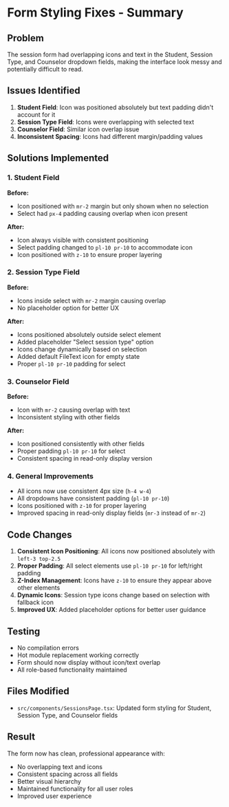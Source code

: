 # Form Styling Fixes - Summary

## Problem
The session form had overlapping icons and text in the Student, Session Type, and Counselor dropdown fields, making the interface look messy and potentially difficult to read.

## Issues Identified
1. **Student Field**: Icon was positioned absolutely but text padding didn't account for it
2. **Session Type Field**: Icons were overlapping with selected text
3. **Counselor Field**: Similar icon overlap issue
4. **Inconsistent Spacing**: Icons had different margin/padding values

## Solutions Implemented

### 1. Student Field
**Before:**
- Icon positioned with `mr-2` margin but only shown when no selection
- Select had `px-4` padding causing overlap when icon present

**After:**
- Icon always visible with consistent positioning
- Select padding changed to `pl-10 pr-10` to accommodate icon
- Icon positioned with `z-10` to ensure proper layering

### 2. Session Type Field
**Before:**
- Icons inside select with `mr-2` margin causing overlap
- No placeholder option for better UX

**After:**
- Icons positioned absolutely outside select element
- Added placeholder "Select session type" option
- Icons change dynamically based on selection
- Added default FileText icon for empty state
- Proper `pl-10 pr-10` padding for select

### 3. Counselor Field
**Before:**
- Icon with `mr-2` causing overlap with text
- Inconsistent styling with other fields

**After:**
- Icon positioned consistently with other fields
- Proper padding `pl-10 pr-10` for select
- Consistent spacing in read-only display version

### 4. General Improvements
- All icons now use consistent 4px size (`h-4 w-4`)
- All dropdowns have consistent padding (`pl-10 pr-10`)
- Icons positioned with `z-10` for proper layering
- Improved spacing in read-only display fields (`mr-3` instead of `mr-2`)

## Code Changes
1. **Consistent Icon Positioning**: All icons now positioned absolutely with `left-3 top-2.5`
2. **Proper Padding**: All select elements use `pl-10 pr-10` for left/right padding
3. **Z-Index Management**: Icons have `z-10` to ensure they appear above other elements
4. **Dynamic Icons**: Session type icons change based on selection with fallback icon
5. **Improved UX**: Added placeholder options for better user guidance

## Testing
- No compilation errors
- Hot module replacement working correctly
- Form should now display without icon/text overlap
- All role-based functionality maintained

## Files Modified
- `src/components/SessionsPage.tsx`: Updated form styling for Student, Session Type, and Counselor fields

## Result
The form now has clean, professional appearance with:
- No overlapping text and icons
- Consistent spacing across all fields
- Better visual hierarchy
- Maintained functionality for all user roles
- Improved user experience
